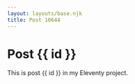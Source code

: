 ```yaml
---
layout: layouts/base.njk
title: Post 10644
---
```


# Post {{ id }}

This is post {{ id }} in my Eleventy project.
